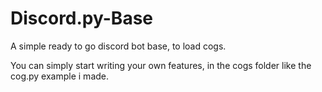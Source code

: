 # Discord.py-Base
A simple ready to go discord bot base, to load cogs.

You can simply start writing your own features, in the cogs folder like the cog.py example i made.
